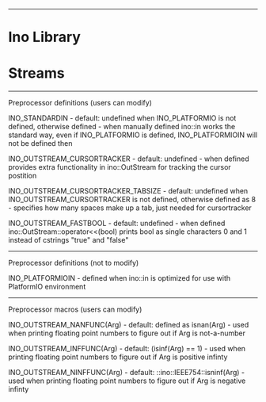 ---------------------------------------------------------------
#                         Ino Library                         #
#                           Streams                           #
---------------------------------------------------------------

Preprocessor definitions (users can modify)

INO_STANDARDIN
    - default: undefined when INO_PLATFORMIO is not defined, otherwise defined
    - when manually defined ino::in works the standard way, even if INO_PLATFORMIO is defined, INO_PLATFORMIOIN will not be defined then

INO_OUTSTREAM_CURSORTRACKER
    - default: undefined
    - when defined provides extra functionality in ino::OutStream for tracking the cursor postition

INO_OUTSTREAM_CURSORTRACKER_TABSIZE
    - default: undefined when INO_OUTSTREAM_CURSORTRACKER is not defined, otherwise defined as 8
    - specifies how many spaces make up a tab, just needed for cursortracker

INO_OUTSTREAM_FASTBOOL
    - default: undefined
    - when defined ino::OutStream::operator<<(bool) prints bool as single characters 0 and 1 instead of cstrings "true" and "false"
	
---------------------------------------------------------------

Preprocessor definitions (not to modify)

INO_PLATFORMIOIN    - defined when ino::in is optimized for use with PlatformIO environment

---------------------------------------------------------------

Preprocessor macros (users can modify)

INO_OUTSTREAM_NANFUNC(Arg)
    - default: defined as isnan(Arg)
    - used when printing floating point numbers to figure out if Arg is not-a-number

INO_OUTSTREAM_INFFUNC(Arg)
    - default: (isinf(Arg) == 1)
    - used when printing floating point numbers to figure out if Arg is positive infinty
    
INO_OUTSTREAM_NINFFUNC(Arg)
    - default: ::ino::IEEE754::isninf(Arg)
    - used when printing floating point numbers to figure out if Arg is negative infinty